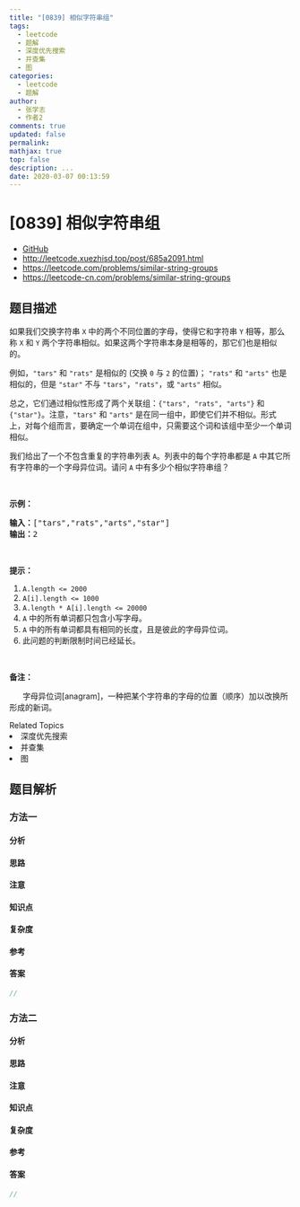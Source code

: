 ```yaml
---
title: "[0839] 相似字符串组"
tags:
  - leetcode
  - 题解
  - 深度优先搜索
  - 并查集
  - 图
categories:
  - leetcode
  - 题解
author:
  - 张学志
  - 作者2
comments: true
updated: false
permalink:
mathjax: true
top: false
description: ...
date: 2020-03-07 00:13:59
---
```



# [0839] 相似字符串组
* [GitHub](https://github.com/algoboy101/LeetCodeCrowdsource/tree/master/_posts/QA/%5B0839%5D%20%E7%9B%B8%E4%BC%BC%E5%AD%97%E7%AC%A6%E4%B8%B2%E7%BB%84.md)
* http://leetcode.xuezhisd.top/post/685a2091.html
* https://leetcode.com/problems/similar-string-groups
* https://leetcode-cn.com/problems/similar-string-groups


## 题目描述

<p>如果我们交换字符串&nbsp;<code>X</code> 中的两个不同位置的字母，使得它和字符串&nbsp;<code>Y</code> 相等，那么称 <code>X</code> 和 <code>Y</code> 两个字符串相似。如果这两个字符串本身是相等的，那它们也是相似的。</p>

<p>例如，<code>&quot;tars&quot;</code> 和 <code>&quot;rats&quot;</code> 是相似的 (交换 <code>0</code> 与 <code>2</code> 的位置)；&nbsp;<code>&quot;rats&quot;</code> 和 <code>&quot;arts&quot;</code> 也是相似的，但是 <code>&quot;star&quot;</code> 不与 <code>&quot;tars&quot;</code>，<code>&quot;rats&quot;</code>，或 <code>&quot;arts&quot;</code> 相似。</p>

<p>总之，它们通过相似性形成了两个关联组：<code>{&quot;tars&quot;, &quot;rats&quot;, &quot;arts&quot;}</code> 和 <code>{&quot;star&quot;}</code>。注意，<code>&quot;tars&quot;</code> 和 <code>&quot;arts&quot;</code> 是在同一组中，即使它们并不相似。形式上，对每个组而言，要确定一个单词在组中，只需要这个词和该组中至少一个单词相似。</p>

<p>我们给出了一个不包含重复的字符串列表 <code>A</code>。列表中的每个字符串都是 <code>A</code> 中其它所有字符串的一个字母异位词。请问 <code>A</code> 中有多少个相似字符串组？</p>

<p>&nbsp;</p>

<p><strong>示例：</strong></p>

<pre><strong>输入：</strong>[&quot;tars&quot;,&quot;rats&quot;,&quot;arts&quot;,&quot;star&quot;]
<strong>输出：</strong>2</pre>

<p>&nbsp;</p>

<p><strong>提示：</strong></p>

<ol>
	<li><code>A.length &lt;= 2000</code></li>
	<li><code>A[i].length &lt;= 1000</code></li>
	<li><code>A.length * A[i].length &lt;= 20000</code></li>
	<li><code>A</code> 中的所有单词都只包含小写字母。</li>
	<li><code>A</code> 中的所有单词都具有相同的长度，且是彼此的字母异位词。</li>
	<li>此问题的判断限制时间已经延长。</li>
</ol>

<p>&nbsp;</p>

<p><strong>备注：</strong></p>

<p>&nbsp;&nbsp;&nbsp;&nbsp;&nbsp; 字母异位词[anagram]，一种把某个字符串的字母的位置（顺序）加以改换所形成的新词。</p>
<div><div>Related Topics</div><div><li>深度优先搜索</li><li>并查集</li><li>图</li></div></div>


## 题目解析


### 方法一

#### 分析

#### 思路

#### 注意

#### 知识点

#### 复杂度

#### 参考

#### 答案

```cpp
//
```


### 方法二

#### 分析

#### 思路

#### 注意

#### 知识点

#### 复杂度

#### 参考

#### 答案

```cpp
//
```


